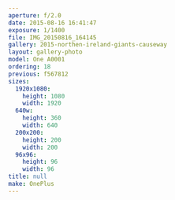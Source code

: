 ```yaml
---
aperture: f/2.0
date: 2015-08-16 16:41:47
exposure: 1/1400
file: IMG_20150816_164145
gallery: 2015-northen-ireland-giants-causeway
layout: gallery-photo
model: One A0001
ordering: 18
previous: f567812
sizes:
  1920x1080:
    height: 1080
    width: 1920
  640w:
    height: 360
    width: 640
  200x200:
    height: 200
    width: 200
  96x96:
    height: 96
    width: 96
title: null
make: OnePlus
---
```

